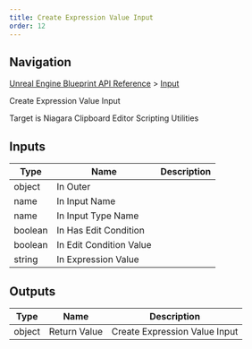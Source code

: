 ```yaml
---
title: Create Expression Value Input
order: 12
---
```

## Navigation

[Unreal Engine Blueprint API Reference](https://dev.epicgames.com/documentation/en-us/unreal-engine/BlueprintAPI) > [Input](https://dev.epicgames.com/documentation/en-us/unreal-engine/BlueprintAPI/Input)

Create Expression Value Input

Target is Niagara Clipboard Editor Scripting Utilities

## Inputs

| Type | Name | Description |
| --- | --- | --- |
| object | In Outer |  |
| name | In Input Name |  |
| name | In Input Type Name |  |
| boolean | In Has Edit Condition |  |
| boolean | In Edit Condition Value |  |
| string | In Expression Value |  |

## Outputs

| Type | Name | Description |
| --- | --- | --- |
| object | Return Value | Create Expression Value Input |
